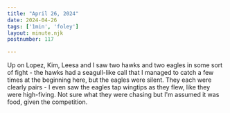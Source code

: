 ```yaml
---
title: "April 26, 2024"
date: 2024-04-26
tags: ['1min', 'foley']
layout: minute.njk
postnumber: 117

---
```


Up on Lopez, Kim, Leesa and I saw two hawks and two eagles in some sort of fight - the hawks had a seagull-like call that I managed to catch a few times at the beginning here, but the eagles were silent. They each were clearly pairs - I even saw the eagles tap wingtips as they flew, like they were high-fiving. Not sure what they were chasing but I'm assumed it was food, given the competition.  